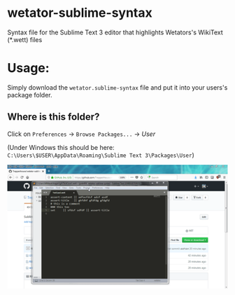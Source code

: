 # wetator-sublime-syntax
Syntax file for the Sublime Text 3 editor that highlights Wetators's WikiText (\*.wett) files


# Usage:
Simply download the `wetator.sublime-syntax` file and put it into your users's package folder.

## Where is this folder? 
Click on `Preferences` -> `Browse Packages...` -> *User*

(Under Windows this should be here: `C:\Users\$USER\AppData\Roaming\Sublime Text 3\Packages\User`) 

![Installation GIF](https://github.com/Treppenhouse/wetator-sublime-syntax/blob/master/doc/installation.gif)
